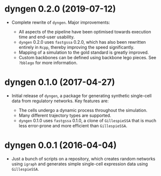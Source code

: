 # dyngen 0.2.0 (2019-07-12)

 * Complete rewrite of `dyngen`. Major improvements: 
 
   - All aspects of the pipeline have been optimised towards execution time and end-user usability.
   - `dyngen` 0.2.0 uses `fastgssa` 0.2.0, which has also been rewritten entirely in `Rcpp`,
     thereby improving the speed significantly.
   - Mapping of a simulation to the gold standard is greatly improved.
   - Custom backbones can be defined using backbone lego pieces. See `?bblego` for more information.

# dyngen 0.1.0 (2017-04-27)

 * Initial release of `dyngen`, a package for generating synthetic single-cell data from regulatory networks.
   Key features are:
   
   - The cells undergo a dynamic process throughout the simulation.
   - Many different trajectory types are supported.
   - `dyngen` 0.1.0 uses `fastgssa` 0.1.0, a clone of `GillespieSSA` that is much less
     error-prone and more efficient than `GillespieSSA`.

# dyngen 0.0.1 (2016-04-04)

 * Just a bunch of scripts on a repository, which creates random networks using `igraph` and 
   generates simple single-cell expression data using `GillespieSSA`.